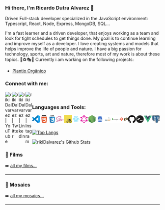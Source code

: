 ### Hi there, I'm Ricardo Dutra Alvarez 👋

Driven Full-stack developer specialized in the JavaScript environment: Typescript, React, Node, Express, MongoDB, SQL...

I'm a fast learner and a driven developer, that enjoys working as a team and look for tight schedules to get things done.
My goal is to continue learning and improve myself as a developer. I love creating systems and models that helps improve the life of people and nature.
I have a big passion for technology, sports, art and nature, therefore most of my work is about these topics. 🤖⚽️🎭🌳
Currently i am working on the following projects:
- <a href="https://plantio.org/">Plantio Orgânico</a>

### Connect with me:

[<img align="left" alt="rikiDalvarez | YouTube" width="22px" src="https://cdn.jsdelivr.net/npm/simple-icons@v3/icons/youtube.svg" />][youtube]
[<img align="left" alt="rikiDalvarez | Twitter" width="22px" src="https://cdn.jsdelivr.net/npm/simple-icons@v3/icons/twitter.svg" />][twitter]
[<img align="left" alt="rikiDalvarez | LinkedIn" width="22px" src="https://cdn.jsdelivr.net/npm/simple-icons@v3/icons/linkedin.svg" />][linkedin]
[<img align="left" alt="rikiDalvarez | Instagram" width="22px" src="https://cdn.jsdelivr.net/npm/simple-icons@v3/icons/instagram.svg" />][instagram]

<br />

### Languages and Tools:

<img align="left" alt="Visual Studio Code" width="26px" src="https://raw.githubusercontent.com/github/explore/80688e429a7d4ef2fca1e82350fe8e3517d3494d/topics/visual-studio-code/visual-studio-code.png" />
<img align="left" alt="HTML5" width="26px" src="https://raw.githubusercontent.com/github/explore/80688e429a7d4ef2fca1e82350fe8e3517d3494d/topics/html/html.png" />
<img align="left" alt="CSS3" width="26px" src="https://raw.githubusercontent.com/github/explore/80688e429a7d4ef2fca1e82350fe8e3517d3494d/topics/css/css.png" />
<img align="left" alt="Sass" width="26px" src="https://raw.githubusercontent.com/github/explore/80688e429a7d4ef2fca1e82350fe8e3517d3494d/topics/sass/sass.png" />
<img align="left" alt="JavaScript" width="26px" src="https://raw.githubusercontent.com/github/explore/80688e429a7d4ef2fca1e82350fe8e3517d3494d/topics/javascript/javascript.png" />
<img align="left" alt="React" width="26px" src="https://raw.githubusercontent.com/github/explore/80688e429a7d4ef2fca1e82350fe8e3517d3494d/topics/react/react.png" />
<img align="left" alt="GraphQL" width="26px" src="https://raw.githubusercontent.com/github/explore/80688e429a7d4ef2fca1e82350fe8e3517d3494d/topics/graphql/graphql.png" />
<img align="left" alt="Node.js" width="26px" src="https://raw.githubusercontent.com/github/explore/80688e429a7d4ef2fca1e82350fe8e3517d3494d/topics/nodejs/nodejs.png" />
<img align="left" alt="SQL" width="26px" src="https://raw.githubusercontent.com/github/explore/80688e429a7d4ef2fca1e82350fe8e3517d3494d/topics/sql/sql.png" />
<img align="left" alt="MySQL" width="26px" src="https://raw.githubusercontent.com/github/explore/80688e429a7d4ef2fca1e82350fe8e3517d3494d/topics/mysql/mysql.png" />
<img align="left" alt="MongoDB" width="26px" src="https://raw.githubusercontent.com/github/explore/80688e429a7d4ef2fca1e82350fe8e3517d3494d/topics/mongodb/mongodb.png" />
<img align="left" alt="Git" width="26px" src="https://raw.githubusercontent.com/github/explore/80688e429a7d4ef2fca1e82350fe8e3517d3494d/topics/git/git.png" />
<img align="left" alt="GitHub" width="26px" src="https://raw.githubusercontent.com/github/explore/78df643247d429f6cc873026c0622819ad797942/topics/github/github.png" />
<img align="left" alt="Terminal" width="26px" src="https://raw.githubusercontent.com/github/explore/80688e429a7d4ef2fca1e82350fe8e3517d3494d/topics/terminal/terminal.png" />
<img align="left" alt="vue.js" width="26px" src="https://raw.githubusercontent.com/github/explore/80688e429a7d4ef2fca1e82350fe8e3517d3494d/topics/vue/vue.png" />
<img align="left" alt="Postgress" width="26px" src="https://raw.githubusercontent.com/github/explore/80688e429a7d4ef2fca1e82350fe8e3517d3494d/topics/postgresql/postgresql.png" />


<br />
<br />

[![Top Langs](https://github-readme-stats.vercel.app/api/top-langs/?username=rikiDalvarez)](https://github.com/rikiDalvarez)

<!-- <details>
  <summary>:zap: Recent GitHub Activity</summary>
  
<!--START_SECTION:activity-->
<!-- 1. ❌ Closed PR [#14](https://github.com/codeSTACKr/codeSTACKr/pull/14) in [codeSTACKr/codeSTACKr](https://github.com/codeSTACKr/codeSTACKr)
2. 🗣 Commented on [#14](https://github.com/codeSTACKr/codeSTACKr/issues/14) in [codeSTACKr/codeSTACKr](https://github.com/codeSTACKr/codeSTACKr)
3. ❌ Closed PR [#7](https://github.com/codeSTACKr/codeSTACKr/pull/7) in [codeSTACKr/codeSTACKr](https://github.com/codeSTACKr/codeSTACKr)
4. 🎉 Merged PR [#6](https://github.com/codeSTACKr/codeSTACKr/pull/6) in [codeSTACKr/codeSTACKr](https://github.com/codeSTACKr/codeSTACKr)
5. 💪 Opened PR [#259](https://github.com/florinpop17/app-ideas/pull/259) in [florinpop17/app-ideas](https://github.com/florinpop17/app-ideas)
<!--END_SECTION:activity-->
<!-- 
</details> --> 

<img alt="rikiDalvarez's Github Stats" src="https://github-readme-stats.vercel.app/api?username=rikiDalvarez&show_icons=true&hide_border=true" />

[dalvarezArt]: https://www.behance.net/rikidalvarez
[twitter]: https://twitter.com/ricardodalvarez
[youtube]: https://www.youtube.com/channel/UCrtW7E_K9p9Qj2umu3doTPg/
[instagram]: https://www.instagram.com/nyriki/
[linkedin]: https://www.linkedin.com/in/rikidalvarez/
[rikiDalvarez]: https://github.com/rikiDalvarez

### 🎥 Films

<!-- YOUTUBE:START -->
<!-- YOUTUBE:END -->

➡️ [all my films...](https://www.youtube.com/channel/UCrtW7E_K9p9Qj2umu3doTPg?view_as=subscriber)

---
### 💎 Mosaics

➡️ [all my mosaics...](https://www.behance.net/gallery/29778085/Mosaics)

---

